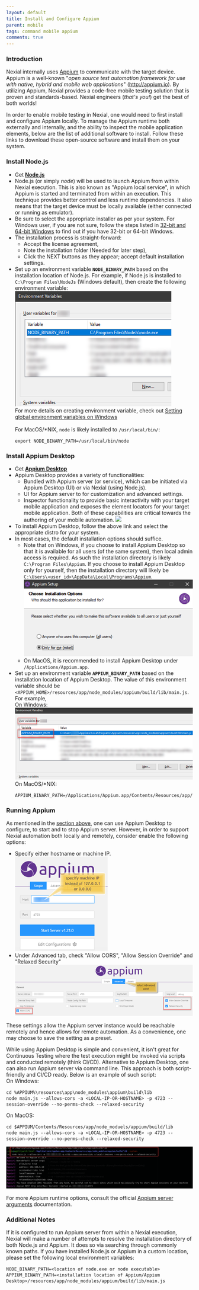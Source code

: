 ```yaml
---
layout: default
title: Install and Configure Appium
parent: mobile
tags: command mobile appium
comments: true
---
```



### Introduction
Nexial internally uses <a href="https://appium.io/" class="external-link" target="_nexial_link">Appium</a> to 
communicate with the target device. Appium is a well-known "_open source test automation framework for use with native, 
hybrid and mobile web applications_" (http://appium.io). By utilizing Appium, Nexial provides a code-free mobile testing 
solution that is proven and standards-based. Nexial engineers (_that's you!_) get the best of both worlds! 

In order to enable mobile testing in Nexial, one would need to first install and configure Appium locally. To manage 
the Appium runtime both externally and internally, and the ability to inspect the mobile application elements, below are 
the list of additional software to install. Follow these links to download these open-source software and install them 
on your system.


### Install Node.js
- Get <a href="https://nodejs.org/en/download/" class="external-link" target="_nexial_link">**Node.js**</a>
- Node.js (or simply _node_) will be used to launch Appium from within Nexial execution. This is also known as 
  "Appium local service", in which Appium is started and terminated from within an execution. This technique provides 
  better control and less runtime dependencies. It also means that the target device must be locally available 
  (either connected or running as emulator).
- Be sure to select the appropriate installer as per your system. For Windows user, if you are not sure, follow the 
  steps listed in <a href="https://support.microsoft.com/en-us/windows/32-bit-and-64-bit-windows-frequently-asked-questions-c6ca9541-8dce-4d48-0415-94a3faa2e13d"
  class="external-link" target="_nexial_link">32-bit and 64-bit Windows</a> to find out if you have 32-bit or 64-bit 
  Windows.
- The installation process is straight-forward:
  - Accept the license agreement,
  - Note the installation folder (Needed for later step),
  - Click the NEXT buttons as they appear; accept default installation settings.
- Set up an environment variable **`NODE_BINARY_PATH`** based on the installation location of Node.js. For example, if 
  Node.js is installed to `C:\Program Files\NodeJs` (Windows default), then create the following environment variable:
  <br/>
  ![](image/install_appium_01.png)<br/>
  For more details on creating environment variable, check out 
  <a href="https://support.shotgunsoftware.com/hc/en-us/articles/114094235653-Setting-global-environment-variables-on-Windows" 
  class="external-link" target="_nexial_link">Setting global environment variables on Windows</a><br/><br/>
  For MacOS/*NIX, `node` is likely installed to `/usr/local/bin/`:
  ```
  export NODE_BINARY_PATH=/usr/local/bin/node
  ```

### Install Appium Desktop 
- Get <a href="https://github.com/appium/appium-desktop/releases/latest" class="external-link" target="_nexial_link">**Appium Desktop**</a>
- Appium Desktop provides a variety of functionalities:
  - Bundled with Appium server (or service), which can be initiated via Appium Desktop (UI) or via Nexial (using 
    Node.js).
  - UI for Appium server to for customization and advanced settings.
  - Inspector functionality to provide basic interactivity with your target mobile application and exposes the 
    element locators for your target mobile application. Both of these capabilities are critical towards the 
    authoring of your mobile automation.
    <img src="https://github.com/appium/appium-desktop/raw/master/docs/images/screen-inspector-and-logs.png" 
    style="width:930px;border:none;box-shadow:none"/>
- To install Appium Desktop, follow the above link and select the appropriate distro for your system.
- In most cases, the default installation options should suffice. 
  - Note that on Windows, if you choose to install Appium Desktop so that it is available for all users (of the same 
    system), then local admin access is required. As such the installation directory is likely 
    `C:\Program Files\Appium`. If you choose to install Appium Desktop only for yourself, then the installation 
    directory will likely be `C:\Users\<user_id>\AppData\Local\Programs\Appium`.
    ![](image/install_appium_02.png)
  - On MacOS, it is recommended to install Appium Desktop under `/Applications/Appium.app`.
- Set up an environment variable **`APPIUM_BINARY_PATH`** based on the installation location of Appium Desktop. The
  value of this environment variable should be `<APPIUM_HOME>/resources/app/node_modules/appium/build/lib/main.js`. For
  example, <br/>
  On Windows:<br/>
  ![](image/install_appium_03.png)<br/>
  On MacOS/*NIX:
  ```
  APPIUM_BINARY_PATH=/Applications/Appium.app/Contents/Resources/app/node_modules/appium/build/lib/main.js
  ```


### Running Appium
As mentioned in the [section above](#install-appium-desktop), one can use Appium Desktop to configure, to start and to 
stop Appium server. However, in order to support Nexial automation both locally and remotely, consider enable the 
following options:
- Specify either hostname or machine IP.<br/>
  ![configure appium](image/install_appium_04.png)
- Under Advanced tab, check "Allow CORS", "Allow Session Override" and "Relaxed Security"<br/>
  ![](image/install_appium_05.png)

These settings allow the Appium server instance would be reachable remotely and hence allows for remote automation. 
As a convenience, one may choose to save the setting as a preset.

While using Appium Desktop is simple and convenient, it isn't great for Continuous Testing where the test execution 
might be invoked via scripts and conducted remotely (think CI/CD). Alternative to Appium Desktop, one can also run 
Appium server via command line. This approach is both script-friendly and CI/CD ready. Below is an example of such 
script:<br/>
On Windows:<br/>
```
cd %APPIUM%\resources\app\node_modules\appium\build\lib
node main.js --allows-cors -a <LOCAL-IP-OR-HOSTNAME> -p 4723 --session-override --no-perms-check --relaxed-security
```

On MacOS:<br/>
```
cd $APPIUM/Contents/Resources/app/node_moduels/appium/build/lib
node main.js --allows-cors -a <LOCAL-IP-OR-HOSTNAME> -p 4723 --session-override --no-perms-check --relaxed-security
```

![](image/install_appium_06.png)

For more Appium runtime options, consult the official 
<a href="https://appium.io/docs/en/writing-running-appium/server-args/" class="external-link" target="_nexial_link">
Appium server arguments</a> documentation.



### Additional Notes
If it is configured to run Appium server from within a Nexial execution, Nexial will make a number of attempts to 
resolve the installation directory of both Node.js and Appium. It does so via searching through commonly known paths. 
If you have installed Node.js or Appium in a custom location, please set the following local environment variables:

```
NODE_BINARY_PATH=<location of node.exe or node executable>
APPIUM_BINARY_PATH=<installation location of Appium/Appium Desktop>/resources/app/node_modules/appium/build/lib/main.js
```
